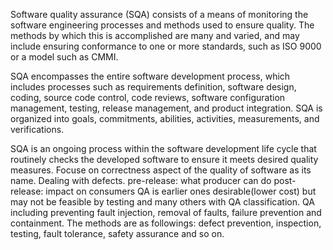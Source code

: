 Software quality assurance (SQA) consists of a means of monitoring the software engineering processes and methods used to
ensure quality. The methods by which this is accomplished are many and varied, and may include ensuring conformance to one
or more standards, such as ISO 9000 or a model such as CMMI.

SQA encompasses the entire software development process, which includes processes such as requirements definition,
software design, coding, source code control, code reviews, software configuration management, testing, release management,
and product integration. SQA is organized into goals, commitments, abilities, activities, measurements, and verifications.

SQA is an ongoing process within the software development life cycle that routinely checks the developed software to ensure it meets desired quality measures.
Focuse on correctness aspect of the quality of software as its name.
Dealing with defects.
  pre-release: what producer can do
  post-release: impact on consumers
QA is earlier ones desirable(lower cost) but may not be feasible by testing and many others with QA classification.
QA including preventing fault injection, removal of faults, failure prevention and containment. The methods are as followings: defect prevention, inspection, testing, fault tolerance, safety assurance and so on.
